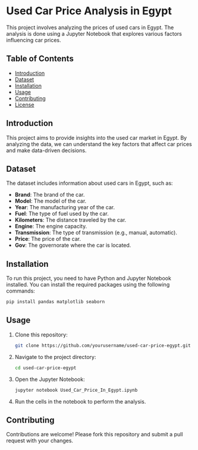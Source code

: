 # Used Car Price Analysis in Egypt

This project involves analyzing the prices of used cars in Egypt. The analysis is done using a Jupyter Notebook that explores various factors influencing car prices.

## Table of Contents
- [Introduction](#introduction)
- [Dataset](#dataset)
- [Installation](#installation)
- [Usage](#usage)
- [Contributing](#contributing)
- [License](#license)

## Introduction
This project aims to provide insights into the used car market in Egypt. By analyzing the data, we can understand the key factors that affect car prices and make data-driven decisions.

## Dataset
The dataset includes information about used cars in Egypt, such as:
- **Brand**: The brand of the car.
- **Model**: The model of the car.
- **Year**: The manufacturing year of the car.
- **Fuel**: The type of fuel used by the car.
- **Kilometers**: The distance traveled by the car.
- **Engine**: The engine capacity.
- **Transmission**: The type of transmission (e.g., manual, automatic).
- **Price**: The price of the car.
- **Gov**: The governorate where the car is located.

## Installation
To run this project, you need to have Python and Jupyter Notebook installed. You can install the required packages using the following commands:

```bash
pip install pandas matplotlib seaborn
```

## Usage
1. Clone this repository:
   ```bash
   git clone https://github.com/yourusername/used-car-price-egypt.git
   ```
2. Navigate to the project directory:
   ```bash
   cd used-car-price-egypt
   ```
3. Open the Jupyter Notebook:
   ```bash
   jupyter notebook Used_Car_Price_In_Egypt.ipynb
   ```
4. Run the cells in the notebook to perform the analysis.

## Contributing
Contributions are welcome! Please fork this repository and submit a pull request with your changes.

